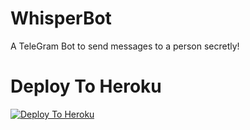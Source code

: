 # WhisperBot

A TeleGram Bot to send messages to a person secretly!

# Deploy To Heroku

[![Deploy To Heroku](https://www.herokucdn.com/deploy/button.svg)](https://heroku.com/deploy?template=https://github.com/Cyber01warriors/Whisper-Bot)
